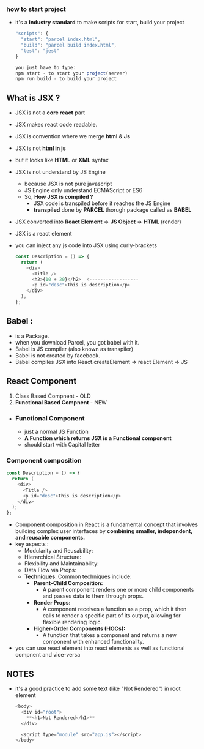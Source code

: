 ### how to start project

- it's a **industry standard** to make scripts for start, build your project

  ```js
  "scripts": {
    "start": "parcel index.html",
    "build": "parcel build index.html",
    "test": "jest"
  }

  you just have to type:
  npm start - to start your project(server)
  npm run build - to build your project
  ```

## What is JSX ?

- JSX is not a **core react** part
- JSX makes react code readable.
- JSX is convention where we merge **html** & **Js**
- JSX is not **html in js**
- but it looks like **HTML** or **XML** syntax
- JSX is not understand by JS Engine
  - because JSX is not pure javascript
  - JS Engine only understand ECMAScript or ES6
  - So, **How JSX is compiled ?**
    - JSX code is transpiled before it reaches the JS Engine
    - **transpiled** done by **PARCEL** thorugh package called as **BABEL**
- JSX converted into **React Element** => **JS Object** => **HTML** (render)
- JSX is a react element
- you can inject any js code into JSX using curly-brackets

  ```js
  const Description = () => {
    return (
      <div>
        <Title />
        <h2>{10 + 20}</h2>  <------------------
        <p id="desc">This is description</p>
      </div>
    );
  };
  ```

## Babel :

- is a Package.
- when you download Parcel, you got babel with it.
- Babel is JS compiler (also known as transpiler)
- Babel is not created by facebook.
- Babel compiles JSX into React.createElement => react Element => JS

## React Component

1. Class Based Compnent - OLD
2. **Functional Based Compnent** - NEW

- ### Functional Component
  - just a normal JS Function
  - **A Function which returns JSX is a Functional component**
  - should start with Capital letter

### Component composition

```js
const Description = () => {
  return (
    <div>
      <Title />
      <p id="desc">This is description</p>
    </div>
  );
};
```

- Component composition in React is a fundamental concept that involves building complex user interfaces by **combining smaller, independent, and reusable components.**
- key aspects :
  - Modularity and Reusability:
  - Hierarchical Structure:
  - Flexibility and Maintainability:
  - Data Flow via Props:
  - **Techniques**: Common techniques include:
    - **Parent-Child Composition:**
      - A parent component renders one or more child components and passes data to them through props.
    - **Render Props:**
      - A component receives a function as a prop, which it then calls to render a specific part of its output, allowing for flexible rendering logic.
    - **Higher-Order Components (HOCs):**
      - A function that takes a component and returns a new component with enhanced functionality.
- you can use react element into react elements as well as functional compnent and vice-versa

## NOTES

- it's a good practice to add some text (like "Not Rendered") in root element

  ```js
  <body>
    <div id="root">
      **<h1>Not Rendered</h1>**
    </div>

    <script type="module" src="app.js"></script>
  </body>
  ```
